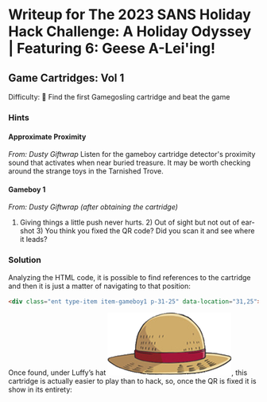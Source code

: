# Writeup for The 2023 SANS Holiday Hack Challenge: A Holiday Odyssey \| Featuring 6: Geese A-Lei'ing!
## Game Cartridges: Vol 1
Difficulty: :christmas_tree:
Find the first Gamegosling cartridge and beat the game

### Hints
#### Approximate Proximity
*From: Dusty Giftwrap*
Listen for the gameboy cartridge detector's proximity sound that activates when near buried treasure. It may be worth checking around the strange toys in the Tarnished Trove.
#### Gameboy 1
*From: Dusty Giftwrap (after obtaining the cartridge)*
1) Giving things a little push never hurts. 2) Out of sight but not out of ear-shot 3) You think you
fixed the QR code? Did you scan it and see where it leads?

### Solution
Analyzing the HTML code, it is possible to find references to the cartridge and then it is just a matter of
navigating to that position:
```html
<div class="ent type-item item-gameboy1 p-31-25" data-location="31,25">
```
Once found, under Luffy’s hat ![misfit_piratehat](imgs/misfit_piratehat.png), this cartridge is actually easier to play than to hack, so, once the QR is fixed it is show in its entirety:
